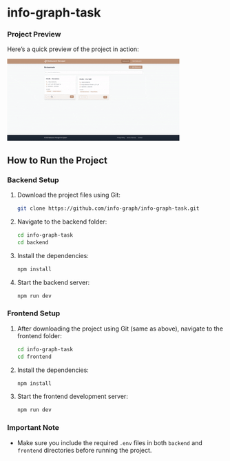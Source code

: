 # info-graph-task
### Project Preview

Here’s a quick preview of the project in action:

![Project Demo](/demo.gif)

## How to Run the Project

### Backend Setup

1. Download the project files using Git:
   ```bash
   git clone https://github.com/info-graph/info-graph-task.git
   ```
2. Navigate to the backend folder:
   ```bash
   cd info-graph-task
   cd backend
   ```
3. Install the dependencies:
   ```bash
   npm install
   ```
4. Start the backend server:
   ```bash
   npm run dev
   ```

### Frontend Setup

1. After downloading the project using Git (same as above), navigate to the frontend folder:
   ```bash
   cd info-graph-task
   cd frontend
   ```
2. Install the dependencies:
   ```bash
   npm install
   ```
3. Start the frontend development server:
   ```bash
   npm run dev
   ```

### Important Note

- Make sure you include the required `.env` files in both `backend` and `frontend` directories before running the project.



